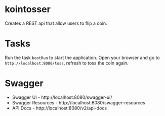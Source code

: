 # kointosser

Creates a REST api that allow users to flip a coin.

# Tasks

Run the task `bootRun` to start the application. Open your browser and go to `http://localhost:8080/toss`, refresh to toss the coin again.

# Swagger

- Swagger UI - http://localhost:8080/swagger-ui/
- Swagger Resources - http://localhost:8080/swagger-resources
- API Docs - http://localhost:8080/v2/api-docs

